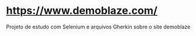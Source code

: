 # https://www.demoblaze.com/ #
Projeto de estudo com Selenium e arquivos Gherkin sobre o site demoblaze
